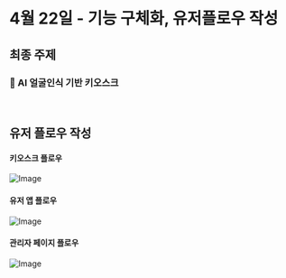 # 4월 22일 - 기능 구체화, 유저플로우 작성

## 최종 주제

### 🔐 AI 얼굴인식 기반 키오스크

<br/>

## 유저 플로우 작성

#### 키오스크 플로우

![Image](https://file.notion.so/f/f/2a4c1533-623b-4615-a3b2-350db1e0024c/61fa87b9-6246-4704-b4a5-edaf1aa7981a/%E1%84%8F%E1%85%B5%E1%84%8B%E1%85%A9%E1%84%89%E1%85%B3%E1%84%8F%E1%85%B3_Flow.png?table=block&id=1ddc09e2-99c6-80d5-b70c-e955118c1386&spaceId=2a4c1533-623b-4615-a3b2-350db1e0024c&expirationTimestamp=1745359200000&signature=GsV9f8frC8uablpwLTKmPuR4PN5EpvsAnTFxYsUoQvw&downloadName=%E1%84%8F%E1%85%B5%E1%84%8B%E1%85%A9%E1%84%89%E1%85%B3%E1%84%8F%E1%85%B3+Flow.png)

#### 유저 앱 플로우

![Image](https://file.notion.so/f/f/2a4c1533-623b-4615-a3b2-350db1e0024c/e146f2de-0b19-40ca-9f74-940c75380603/%E1%84%8B%E1%85%A2%E1%86%B8_Flow.png?table=block&id=1ddc09e2-99c6-8048-aad2-d678565c3dd2&spaceId=2a4c1533-623b-4615-a3b2-350db1e0024c&expirationTimestamp=1745359200000&signature=P0Qf-xtGk9dlNh9_5wBP3I4UgVhJG8p-8fM99g0pS1E&downloadName=%E1%84%8B%E1%85%A2%E1%86%B8+Flow.png)

#### 관리자 페이지 플로우

![Image](https://file.notion.so/f/f/2a4c1533-623b-4615-a3b2-350db1e0024c/dd0d7964-a56b-4188-9cc7-fef0e85a8258/%E1%84%80%E1%85%AA%E1%86%AB%E1%84%85%E1%85%B5%E1%84%8C%E1%85%A1_Flow.png?table=block&id=1ddc09e2-99c6-80da-b6a4-df673969de8d&spaceId=2a4c1533-623b-4615-a3b2-350db1e0024c&expirationTimestamp=1745359200000&signature=RsrkYy2LgFVwVexyQKf8AM2hyc1hUcXZar7EYKzckWI&downloadName=%E1%84%80%E1%85%AA%E1%86%AB%E1%84%85%E1%85%B5%E1%84%8C%E1%85%A1+Flow.png)
